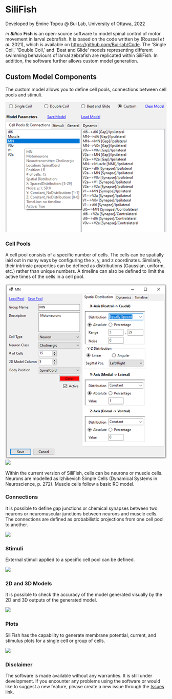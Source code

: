 # SiliFish

Developed by Emine Topcu @ Bui Lab, University of Ottawa, 2022

*in **Sili**co* **Fish** is an open-source software to model spinal control of motor movement in larval zebrafish. It is based on the code written by (Roussel *et al.* 2021), which is available on https://github.com/Bui-lab/Code. The 'Single Coil,' 'Double Coil,' and 'Beat and Glide' models representing different swimming behaviours of larval zebrafish are replicated within SiliFish. In addition, the software further allows custom model generation.



## Custom Model Components
The custom model allows you to define cell pools, connections between cell pools and stimuli.

![](Snapshots\CustomComponents.png)



### Cell Pools

A cell pool consists of a specific number of cells. The cells can be spatially laid out in many ways by configuring the x, y, and z coordinates. Similarly, their intrinsic properties can be defined as distributions (Gaussian, uniform, etc.) rather than unique numbers. A timeline can also be defined to limit the active times of the cells in a cell pool.

![](Snapshots\CellPool.png)![](Notes\Snapshots\CellpoolDynamic.png)

Within the current version of SiliFish, cells can be neurons or muscle cells. Neurons are modelled as Izhikevich Simple Cells (Dynamical Systems in Neuroscience, p. 272). Muscle cells follow a basic RC model.



### Connections

It is possible to define gap junctions or chemical synapses between two neurons or neuromuscular junctions between neurons and muscle cells. The connections are defined as probabilistic projections from one cell pool to another.

![](Notes\Snapshots\Connection.png)



### Stimuli

External stimuli applied to a specific cell pool can be defined.

![](Notes\Snapshots\Stimulus.png)



### 2D and 3D Models

It is possible to check the accuracy of the model generated visually by the 2D and 3D outputs of the generated model.

![](Notes\Snapshots\3DModel.png)



### Plots

SiliFish has the capability to generate membrane potential, current, and stimulus plots for a single cell or group of cells.

![](Notes\Snapshots\Plots.png)




### Disclaimer
The software is made available without any warranties. It is still under development. If you encounter any problems using the software or would like to suggest a new feature, please create a new issue through the [Issues](https://github.com/Bui-lab/SiliFish/issues) link.

